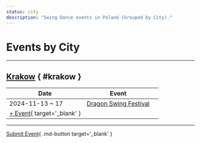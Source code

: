 ```yaml
---
status: city
description: "Swing Dance events in Poland (Grouped by City)."
---
```


# Events by City

---

## <a id=krakow></a>[Krakow](#krakow) { #krakow }

| Date | Event | |
| --- | --- | --- |
| 2024-11-13 ~ 17 | [Dragon Swing Festival](dragon-swing-festival-2024.md) |  |
| [+ Event](https://github.com/swingdance/events/issues/new?assignees=&labels=add+event&projects=&template=02-add_entity.yml&title=%5B2024%2Fpl_PL%5D%20%3CName%3E&region=pl_PL&province=Krakow&city=Krakow&org_id=&date_starts=2024-&date_ends=2024-){ target='_blank' }

---

[Submit Event](https://github.com/swingdance/events/issues/new?assignees=&labels=add+event&projects=&template=02-add_entity.yml&title=%5Bpl_PL%5D%20%3CName%3E&region=pl_PL&province=&city=&org_id=2024){ .md-button target='_blank' }
